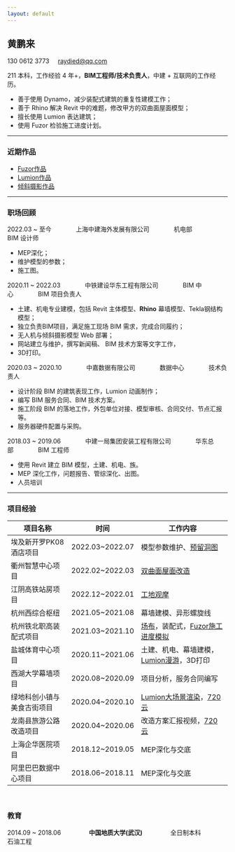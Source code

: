 ```yaml
---
layout: default
---
```


## 黄鹏来

130 0612 3773 &nbsp;&nbsp;&nbsp; [raydied@qq.com](mailto:raydied@qq.com)

211 本科，工作经验 4 年+，**BIM工程师/技术负责人**，中建 + 互联网的工作经历。
- 善于使用 Dynamo，减少装配式建筑的重复性建模工作；
- 善于 Rhino 解决 Revit 中的难题，修改甲方的双曲面屋面模型；
- 擅长使用 Lumion 表达建筑；
- 使用 Fuzor 检验施工进度计划。

---

### 近期作品
- [Fuzor作品](https://www.bilibili.com/video/BV1zL4y1J71L/)
- [Lumion作品](https://www.bilibili.com/video/BV1hb4y1Z7q2/)
- [倾斜摄影作品](https://loglist.github.io/storage/html/3DViewer/App/)

---


### 职场回顾
2022.03 ~ 至今&emsp;&emsp;&emsp;&emsp;上海中建海外发展有限公司&emsp;&emsp;&emsp;&emsp;机电部&emsp;&emsp;&emsp;&emsp;BIM 设计师

- MEP深化；
- 维护模型的参数；
- 施工图。

2020.11 ~ 2022.03&emsp;&emsp;&emsp;&emsp;中铁建设华东工程有限公司&emsp;&emsp;&emsp;&emsp;BIM 中心&emsp;&emsp;&emsp;&emsp;BIM 项目负责人

- 土建、机电专业建模，包括 Revit 主体模型、**Rhino** 幕墙模型、Tekla钢结构模型；
- 独立负责BIM项目，满足施工现场 BIM 需求，完成合同履约；
- 无人机与倾斜摄影模型 Web 部署；
- 网站建立与维护，撰写新闻稿、 BIM 技术方案等文字工作，
- 3D打印。
  

2020.03 ~ 2020.10&emsp;&emsp;&emsp;&emsp;中嘉数据有限公司&emsp;&emsp;&emsp;&emsp;数据中心&emsp;&emsp;&emsp;&emsp;技术负责人

- 设计阶段 BIM 的建筑表现工作，Lumion 动画制作；
- 编写 BIM 服务合同、BIM 技术方案。
- 施工阶段 BIM 的落地工作，外包单位对接、模型审核、合同交付、节点汇报等。
- 服务器硬件配置与采购。


2018.03 ~ 2019.06&emsp;&emsp;&emsp;&emsp;中建一局集团安装工程有限公司&emsp;&emsp;&emsp;&emsp;华东总部&emsp;&emsp;&emsp;&emsp;BIM 工程师

- 使用 Revit 建立 BIM 模型，土建、机电、族。
- MEP 深化工作，问题报告、管综深化、出图。
- 人员培训

---

### 项目经验

|项目名称|时间|工作内容|
|---|---|---|
|埃及新开罗PK08酒店项目|2022.03~2022.07|模型参数维护、[预留洞图](https://www.bilibili.com/video/BV1Qr4y177PH)|
|衢州智慧中心项目|2022.02~2022.03|[双曲面屋面改造](https://www.bilibili.com/video/BV1SP4y1N75X)|
|江阴高铁站房项目|2022.12~2022.01|[工地观摩](https://www.bilibili.com/video/BV1or4y1U7zz)|
|杭州西综合枢纽|2021.05~2021.08|幕墙建模、异形螺旋线|
|杭州铁北职高装配式项目|2021.03~2021.10|[场布](https://www.bilibili.com/video/BV1hb4y1Z7q2)，装配式，[Fuzor施工进度模拟](https://www.bilibili.com/video/BV1zL4y1J71L/)|
|盐城体育中心项目|2020.11~2021.06|土建、机电、幕墙建模，[Lumion漫游](https://www.bilibili.com/video/BV1x64y1U7dT)，3D打印|
|西湖大学幕墙项目|2020.08~2020.09|项目分析，服务合同编写|
|绿地科创小镇与美食古街项目|2020.04~2020.10|[Lumion大场景渲染](https://www.bilibili.com/video/BV1b54y1R74q)，[720云](https://720yun.com/t/4evksqdbd1m)|
|龙南县旅游公路改造项目|2020.04~2020.06|改造方案汇报视频，[720云](https://720yun.com/t/0fvksypwdfb)|
|上海企华医院项目|2018.12~2019.05|MEP深化与交底|
|阿里巴巴数据中心项目|2018.06~2018.11|MEP深化与交底|

<br>

### 教育

2014.09 ~ 2018.06 &emsp;&emsp;&emsp;&emsp; **中国地质大学(武汉)** &emsp;&emsp;&emsp;&emsp; 全日制本科 &emsp;&emsp;&emsp;&emsp; 石油工程
  
